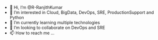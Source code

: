- 👋 Hi, I’m @R-RanjithKumar
- 👀 I’m interested in Cloud, BigData, DevOps, SRE, ProductionSupport and Python
- 🌱 I’m currently learning multiple technologies
- 💞️ I’m looking to collaborate on DevOps and SRE
- 📫 How to reach me ...

<!---
R-RanjithKumar/R-RanjithKumar is a ✨ special ✨ repository because its `README.md` (this file) appears on your GitHub profile.
You can click the Preview link to take a look at your changes.
--->

